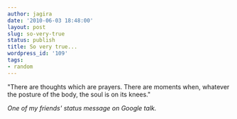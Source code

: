```yaml
---
author: jagira
date: '2010-06-03 18:48:00'
layout: post
slug: so-very-true
status: publish
title: So very true...
wordpress_id: '109'
tags:
- random
---
```


"There are thoughts which are prayers. There are moments when,
whatever the posture of the body, the soul is on its knees."

*One of my friends' status message on Google talk.*



